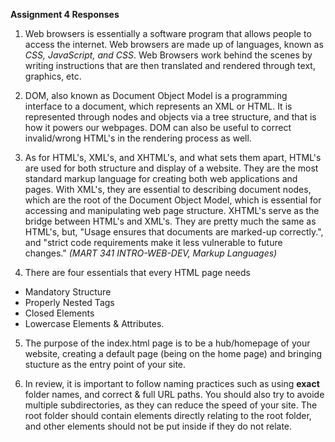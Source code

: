 **Assignment 4 Responses**

1. Web browsers is essentially a software program that allows people to access the internet. Web browsers are made up of languages, known as *CSS, JavaScript, and CSS*. Web Browsers work behind the scenes by writing instructions that are then translated and rendered through text, graphics, etc.

2. DOM, also known as Document Object Model is a programming interface to a document, which represents an XML or HTML. It is represented through nodes and objects via a tree structure, and that is how it powers our webpages. DOM can also be useful to correct invalid/wrong HTML's in the rendering process as well.

3. As for HTML's, XML's, and XHTML's, and what sets them apart, HTML's are used for both structure and display of a website. They are the most standard markup language for creating both web applications and pages. With XML's, they are essential to describing document nodes, which are the root of the Document Object Model, which is essential for accessing and manipulating web page structure. XHTML's serve as the bridge between HTML's and XML's. They are pretty much the same as HTML's, but, "Usage ensures that documents are marked-up correctly.", and "strict code requirements make it less vulnerable to future changes." *(MART 341 INTRO-WEB-DEV, Markup Languages)*

4. There are four essentials that every HTML page needs
  - Mandatory Structure
  - Properly Nested Tags
  - Closed Elements
  - Lowercase Elements & Attributes.

5. The purpose of the index.html page is to be a hub/homepage of your website, creating a default page (being on the home page) and bringing stucture as the entry point of your site.

6. In review, it is important to follow naming practices such as using **exact** folder names, and correct & full URL paths. You should also try to avoide multiple subdirectories, as they can reduce the speed of your site. The root folder should contain elements directly relating to the root folder, and other elements should not be put inside if they do not relate. 
